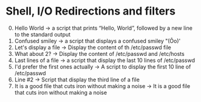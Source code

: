 # Shell, I/O Redirections and filters
0. Hello World -> a script that prints “Hello, World”, followed by a new line to the standard output
1. Confused smiley -> a script that displays a confused smiley "(Ôo)'
2. Let's display a file -> Display the content of th /etc/passwd file
3. What about 2? -> Display the content of /etc/passwd and /etc/hosts
4. Last lines of a file -> a script that display the last 10 lines of /etc/passwd
5. I'd prefer the first ones actually -> A script to display the first 10 line of /etc/passwd
6. Line #2 -> Script that display the third line of a file
7. It is a good file that cuts iron without making a noise -> It is a good file that cuts iron without making a noise
